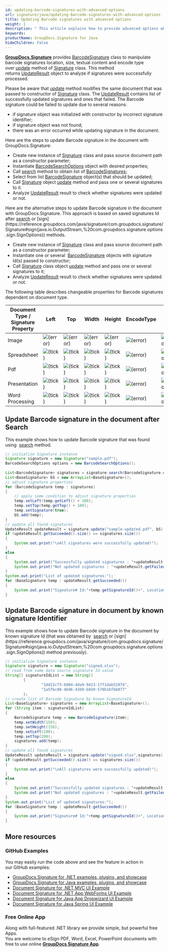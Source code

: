 ```yaml
---
id: updating-barcode-signatures-with-advanced-options
url: signature/java/updating-barcode-signatures-with-advanced-options
title: Updating Barcode signatures with advanced options
weight: 1
description: " This article explains how to provide advanced options when updating Barcode electronic signatures with GroupDocs.Signature API."
keywords: 
productName: GroupDocs.Signature for Java
hideChildren: False
---
```

[**GroupDocs.Signature**](https://products.groupdocs.com/signature/java) provides [BarcodeSignature](https://reference.groupdocs.com/java/signature/com.groupdocs.signature.domain.signatures/BarcodeSignature) class to manipulate barcode signatures location, size, textual content and encode type over [update](https://reference.groupdocs.com/java/signature/com.groupdocs.signature/Signature#update(java.io.OutputStream,%20com.groupdocs.signature.domain.signatures.BaseSignature)) method of [Signature](https://reference.groupdocs.com/java/signature/com.groupdocs.signature/Signature) class. This method returns [UpdateResult](https://reference.groupdocs.com/java/signature/com.groupdocs.signature.domain/UpdateResult) object to analyze if signatures were successfully processed.

Please be aware that [update](https://reference.groupdocs.com/java/signature/com.groupdocs.signature/Signature#update(java.io.OutputStream,%20com.groupdocs.signature.domain.signatures.BaseSignature)) method modifies the same document that was passed to constructor of [Signature](https://reference.groupdocs.com/java/signature/com.groupdocs.signature/Signature) class. The [UpdateResult](https://reference.groupdocs.com/java/signature/com.groupdocs.signature.domain/UpdateResult) contains list of successfully updated signatures and ones that failed. The Barcode signature could be failed to update due to several reasons:

*   if signature object was initialized with constructor by incorrect signature identifier;
*   if signature object was not found;
*   there was an error occurred while updating signature in the document.

Here are the steps to update Barcode signature in the document with GroupDocs.Signature:

*   Create new instance of [Signature](https://reference.groupdocs.com/java/signature/com.groupdocs.signature/Signature) class and pass source document path as a constructor parameter;    
*   Instantiate [BarcodeSearchOptions](https://reference.groupdocs.com/java/signature/com.groupdocs.signature.options.search/BarcodeSearchOptions) object with desired properties;    
*   Call [search](https://reference.groupdocs.com/java/signature/com.groupdocs.signature/Signature#search(java.lang.Class,%20com.groupdocs.signature.options.search.SearchOptions)) method to obtain list of [BarcodeSignatures](https://reference.groupdocs.com/signature/java/com.groupdocs.signature.domain.signatures/BarcodeSignature);
*   Select from list [BarcodeSignature](https://reference.groupdocs.com/java/signature/com.groupdocs.signature.domain.signatures/BarcodeSignature) object(s) that should be updated;  
*   Call [Signature](https://reference.groupdocs.com/java/signature/com.groupdocs.signature/Signature) object [update](https://reference.groupdocs.com/java/signature/com.groupdocs.signature/Signature#update(java.io.OutputStream,%20com.groupdocs.signature.domain.signatures.BaseSignature)) method and pass one or several signatures to it.
*   Analyze [UpdateResult](https://reference.groupdocs.com/java/signature/com.groupdocs.signature.domain/UpdateResult) result to check whether signatures were updated or not.

Here are the alternative steps to update Barcode signature in the document with GroupDocs.Signature. This approach is based on saved signatures Id after [search](https://reference.groupdocs.com/java/signature/com.groupdocs.signature/Signature#search(java.lang.Class,%20com.groupdocs.signature.options.search.SearchOptions)) or [sign](https://reference.groupdocs.com/java/signature/com.groupdocs.signature/Signature#sign(java.io.OutputStream,%20com.groupdocs.signature.options.sign.SignOptions)) methods.

*   Create new instance of [Signature](https://reference.groupdocs.com/java/signature/com.groupdocs.signature/Signature) class and pass source document path as a constructor parameter;
*   Instantiate one or several  [BarcodeSignature](https://reference.groupdocs.com/java/signature/com.groupdocs.signature.domain.signatures/BarcodeSignature) objects with signature Id(s) passed to constructor;      
*   Call [Signature](https://reference.groupdocs.com/java/signature/com.groupdocs.signature/Signature) class object [update](https://reference.groupdocs.com/java/signature/com.groupdocs.signature/Signature#update(java.io.OutputStream,%20com.groupdocs.signature.domain.signatures.BaseSignature)) method and pass one or several signatures to it;    
*   Analyze [UpdateResult](https://reference.groupdocs.com/java/signature/com.groupdocs.signature.domain/UpdateResult) result to check whether signatures were updated or not. 

The following table describes changeable properties for Barcode signatures dependent on document type.

| Document Type / Signature Property | Left | Top | Width | Height | EncodeType | Text | IsSignature |
| --- | --- | --- | --- | --- | --- | --- | --- |
| Image | ![(error)](/signature/java/images/error.png) | ![(error)](/signature/java/images/error.png) | ![(error)](/signature/java/images/error.png) | ![(error)](/signature/java/images/error.png) | ![(error)](/signature/java/images/error.png) | ![(error)](/signature/java/images/error.png) | ![(error)](/signature/java/images/error.png) |
| Spreadsheet | ![(tick)](/signature/java/images/check.png) | ![(tick)](/signature/java/images/check.png) | ![(tick)](/signature/java/images/check.png) | ![(tick)](/signature/java/images/check.png) | ![(error)](/signature/java/images/error.png) | ![(error)](/signature/java/images/error.png) | ![(tick)](/signature/java/images/check.png) |
| Pdf | ![(tick)](/signature/java/images/check.png) | ![(tick)](/signature/java/images/check.png) | ![(tick)](/signature/java/images/check.png) | ![(tick)](/signature/java/images/check.png) | ![(error)](/signature/java/images/error.png) | ![(error)](/signature/java/images/error.png) | ![(tick)](/signature/java/images/check.png) |
| Presentation | ![(tick)](/signature/java/images/check.png) | ![(tick)](/signature/java/images/check.png) | ![(tick)](/signature/java/images/check.png) | ![(tick)](/signature/java/images/check.png) | ![(error)](/signature/java/images/error.png) | ![(error)](/signature/java/images/error.png) | ![(tick)](/signature/java/images/check.png) |
| Word Processing | ![(tick)](/signature/java/images/check.png) | ![(tick)](/signature/java/images/check.png) | ![(tick)](/signature/java/images/check.png) | ![(tick)](/signature/java/images/check.png) | ![(error)](/signature/java/images/error.png) | ![(error)](/signature/java/images/error.png) | ![(tick)](/signature/java/images/check.png) |

## Update Barcode signature in the document after Search

This example shows how to update Barcode signature that was found using  [search](https://reference.groupdocs.com/java/signature/com.groupdocs.signature/Signature#search(java.lang.Class,%20com.groupdocs.signature.options.search.SearchOptions)) method.

```java
// initialize Signature instance
Signature signature = new Signature("sample.pdf");
BarcodeSearchOptions options = new BarcodeSearchOptions();
 
List<BarcodeSignature> signatures = signature.search(BarcodeSignature.class, options);
List<BaseSignature> bS = new ArrayList<BaseSignature>();
// adjust signature properties
for (BarcodeSignature temp : signatures)
{
    // apply some condition to adjust signature properties
    temp.setLeft(temp.getLeft() + 100);
    temp.setTop(temp.getTop() + 100);
    temp.setSignature(true);
    bS.add(temp);
}
// update all found signatures
UpdateResult updateResult = signature.update("sample-updated.pdf", bS);
if (updateResult.getSucceeded().size() == signatures.size())
{
    System.out.print("\nAll signatures were successfully updated!");
}
else
{
    System.out.print("Successfully updated signatures : "+updateResult.getSucceeded().size());
    System.out.print("Not updated signatures : "+updateResult.getFailed().size());
}
System.out.print("List of updated signatures:");
for (BaseSignature temp : updateResult.getSucceeded())
{
    System.out.print("Signature# Id:"+temp.getSignatureId()+", Location: "+temp.getLeft()+"x"+temp.getTop()+". Size: "+temp.getWidth()+"x"+temp.getHeight());
}
```

## Update Barcode signature in document by known signature Identifier

This example shows how to update Barcode signature in the document by known signature Id (that was obtained by  [search](https://reference.groupdocs.com/java/signature/com.groupdocs.signature/Signature#search(java.lang.Class,%20com.groupdocs.signature.options.search.SearchOptions)) or [sign](https://reference.groupdocs.com/java/signature/com.groupdocs.signature/Signature#sign(java.io.OutputStream,%20com.groupdocs.signature.options.sign.SignOptions)) method previously).

```java
// initialize Signature instance
Signature signature = new Signature("signed.xlsx");           
// read from some data source signature Id value
String[] signatureIdList = new String[]
        {
                "1dd21cf3-b904-4da9-9413-1ff1dab51974",
                "1a5fbc08-4b96-43d9-b650-578b16fbb877"
        };
// create list of Barcode Signature by known SignatureId
List<BaseSignature> signatures = new ArrayList<BaseSignature>();
for (String item : signatureIdList)
{
    BarcodeSignature temp = new BarcodeSignature(item);
    temp.setWidth(150);
    temp.setHeight(150);
    temp.setLeft(200);
    temp.setTop(200);
    signatures.add(temp);
}
// update all found signatures
UpdateResult updateResult = signature.update("signed.xlsx",signatures);
if (updateResult.getSucceeded().size() == signatures.size())
{
    System.out.print("\nAll signatures were successfully updated!");
}
else
{
    System.out.print("Successfully updated signatures : "+updateResult.getSucceeded().size());
    System.out.print("Not updated signatures : "+updateResult.getFailed().size());
}
System.out.print("List of updated signatures:");
for (BaseSignature temp : updateResult.getSucceeded())
{
    System.out.print("Signature# Id:"+temp.getSignatureId()+", Location: "+temp.getLeft()+"x"+temp.getTop()+". Size: "+temp.getWidth()+"x"+temp.getHeight());
}
```

## More resources

### GitHub Examples 

You may easily run the code above and see the feature in action in our GitHub examples:

*   [GroupDocs.Signature for .NET examples, plugins, and showcase](https://github.com/groupdocs-signature/GroupDocs.Signature-for-.NET)    
*   [GroupDocs.Signature for Java examples, plugins, and showcase](https://github.com/groupdocs-signature/GroupDocs.Signature-for-Java)    
*   [Document Signature for .NET MVC UI Example](https://github.com/groupdocs-signature/GroupDocs.Signature-for-.NET-MVC)    
*   [Document Signature for .NET App WebForms UI Example](https://github.com/groupdocs-signature/GroupDocs.Signature-for-.NET-WebForms)    
*   [Document Signature for Java App Dropwizard UI Example](https://github.com/groupdocs-signature/GroupDocs.Signature-for-Java-Dropwizard)   
*   [Document Signature for Java Spring UI Example](https://github.com/groupdocs-signature/GroupDocs.Signature-for-Java-Spring)
    

### Free Online App 

Along with full-featured .NET library we provide simple, but powerful free Apps.  
You are welcome to eSign PDF, Word, Excel, PowerPoint documents with free to use online **[GroupDocs Signature App](https://products.groupdocs.app/signature)**.
